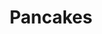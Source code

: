 ---
templateKey: blog-post
featuredpost: false
featuredimage: /assets/Pancakes.png
title: Pancakes
description: Cooking
testfield: 422
---